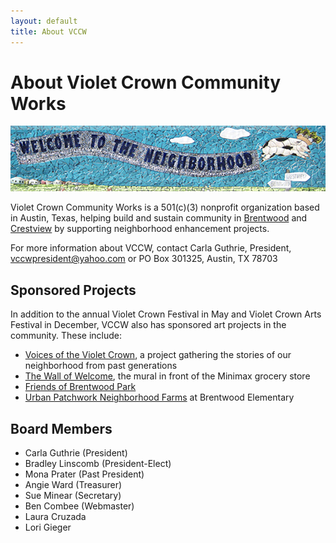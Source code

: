 ```yaml
---
layout: default
title: About VCCW
---
```

# About Violet Crown Community Works

<img src="img/header_2.jpg" class="img-responsive" alt="Welcome to the Neighborhood">

<br>

Violet Crown Community Works is a 501(c)(3) nonprofit organization based in
Austin, Texas, helping build and sustain community in
[Brentwood](http://brentwoodaustin.blogspot.com/) and
[Crestview](http://www.crestviewna.org/) by supporting neighborhood
enhancement projects.

For more information about VCCW, contact Carla Guthrie, President,
[vccwpresident@yahoo.com](mailto:vccwpresident@yahoo.com) or PO Box 301325,
Austin, TX 78703

## Sponsored Projects

In addition to the annual Violet Crown Festival in May and Violet Crown Arts Festival in
December, VCCW also  has sponsored art projects in the community.  These include:

* [Voices of the Violet Crown](voices.html), a project gathering the stories
  of our neighborhood from past generations
* [The Wall of Welcome](wall.html), the mural in front of the Minimax grocery store
* [Friends of Brentwood Park](http://friendsofbrentwoodpark.org/)
* [Urban Patchwork Neighborhood Farms](http://urbanpatchwork.org/) at Brentwood Elementary

## Board Members

* Carla Guthrie (President)
* Bradley Linscomb (President-Elect)
* Mona Prater (Past President)
* Angie Ward (Treasurer)
* Sue Minear (Secretary)
* Ben Combee (Webmaster)
* Laura Cruzada
* Lori Gieger
